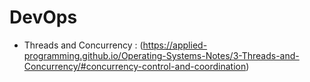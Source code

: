 # DevOps
 - Threads and Concurrency : (https://applied-programming.github.io/Operating-Systems-Notes/3-Threads-and-Concurrency/#concurrency-control-and-coordination)
